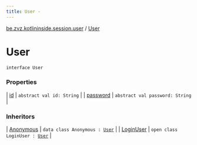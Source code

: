 ```yaml
---
title: User - 
---
```


[be.zvz.kotlininside.session.user](../index.html) / [User](./index.html)

# User

`interface User`

### Properties

| [id](id.html) | `abstract val id: String` |
| [password](password.html) | `abstract val password: String` |

### Inheritors

| [Anonymous](../-anonymous/index.html) | `data class Anonymous : `[`User`](./index.html) |
| [LoginUser](../-login-user/index.html) | `open class LoginUser : `[`User`](./index.html) |

